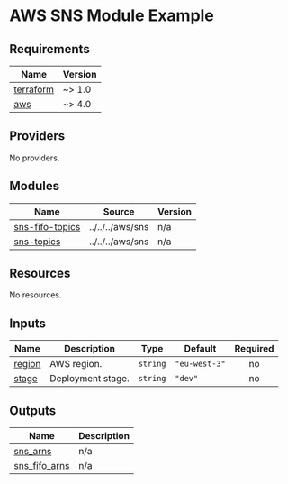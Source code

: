# AWS SNS Module Example

<!-- BEGIN_TF_DOCS -->
## Requirements

| Name | Version |
|------|---------|
| <a name="requirement_terraform"></a> [terraform](#requirement\_terraform) | ~> 1.0 |
| <a name="requirement_aws"></a> [aws](#requirement\_aws) | ~> 4.0 |

## Providers

No providers.

## Modules

| Name | Source | Version |
|------|--------|---------|
| <a name="module_sns-fifo-topics"></a> [sns-fifo-topics](#module\_sns-fifo-topics) | ../../../aws/sns | n/a |
| <a name="module_sns-topics"></a> [sns-topics](#module\_sns-topics) | ../../../aws/sns | n/a |

## Resources

No resources.

## Inputs

| Name | Description | Type | Default | Required |
|------|-------------|------|---------|:--------:|
| <a name="input_region"></a> [region](#input\_region) | AWS region. | `string` | `"eu-west-3"` | no |
| <a name="input_stage"></a> [stage](#input\_stage) | Deployment stage. | `string` | `"dev"` | no |

## Outputs

| Name | Description |
|------|-------------|
| <a name="output_sns_arns"></a> [sns\_arns](#output\_sns\_arns) | n/a |
| <a name="output_sns_fifo_arns"></a> [sns\_fifo\_arns](#output\_sns\_fifo\_arns) | n/a |
<!-- END_TF_DOCS -->